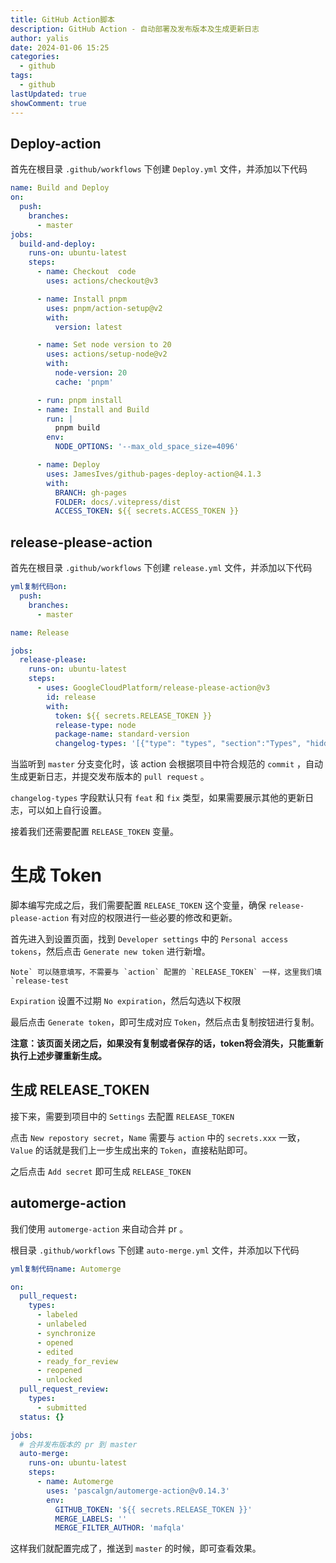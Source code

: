 ```yaml
---
title: GitHub Action脚本
description: GitHub Action - 自动部署及发布版本及生成更新日志
author: yalis
date: 2024-01-06 15:25
categories:
  - github
tags:
  - github
lastUpdated: true
showComment: true
---
```


## Deploy-action

首先在根目录 `.github/workflows` 下创建 `Deploy.yml` 文件，并添加以下代码



```yml
name: Build and Deploy
on:
  push:
    branches:
      - master
jobs:
  build-and-deploy:
    runs-on: ubuntu-latest
    steps:
      - name: Checkout  code
        uses: actions/checkout@v3

      - name: Install pnpm
        uses: pnpm/action-setup@v2
        with:
          version: latest

      - name: Set node version to 20
        uses: actions/setup-node@v2
        with:
          node-version: 20
          cache: 'pnpm'

      - run: pnpm install
      - name: Install and Build   
        run: |
          pnpm build
        env:
          NODE_OPTIONS: '--max_old_space_size=4096'

      - name: Deploy  
        uses: JamesIves/github-pages-deploy-action@4.1.3
        with:
          BRANCH: gh-pages
          FOLDER: docs/.vitepress/dist
          ACCESS_TOKEN: ${{ secrets.ACCESS_TOKEN }}

```


## release-please-action

首先在根目录 `.github/workflows` 下创建 `release.yml` 文件，并添加以下代码

```yml
yml复制代码on:
  push:
    branches:
      - master

name: Release

jobs:
  release-please:
    runs-on: ubuntu-latest
    steps:
      - uses: GoogleCloudPlatform/release-please-action@v3
        id: release
        with:
          token: ${{ secrets.RELEASE_TOKEN }}
          release-type: node
          package-name: standard-version
          changelog-types: '[{"type": "types", "section":"Types", "hidden": false},{"type": "revert", "section":"Reverts", "hidden": false},{"type": "feat", "section": "Features", "hidden": false},{"type": "fix", "section": "Bug Fixes", "hidden": false},{"type": "improvement", "section": "Feature Improvements", "hidden": false},{"type": "docs", "section":"Docs", "hidden": false},{"type": "style", "section":"Styling", "hidden": false},{"type": "refactor", "section":"Code Refactoring", "hidden": false},{"type": "perf", "section":"Performance Improvements", "hidden": false},{"type": "test", "section":"Tests", "hidden": false},{"type": "build", "section":"Build System", "hidden": false},{"type": "ci", "section":"CI", "hidden":false}]'
```

当监听到 `master` 分支变化时，该 action 会根据项目中符合规范的 `commit` ，自动生成更新日志，并提交发布版本的 `pull request` 。

`changelog-types` 字段默认只有 `feat` 和 `fix` 类型，如果需要展示其他的更新日志，可以如上自行设置。

接着我们还需要配置 `RELEASE_TOKEN` 变量。

# 生成 Token

脚本编写完成之后，我们需要配置 `RELEASE_TOKEN` 这个变量，确保 `release-please-action` 有对应的权限进行一些必要的修改和更新。

首先进入到设置页面，找到 `Developer settings` 中的 `Personal access tokens`，然后点击 `Generate new token` 进行新增。


```
Note` 可以随意填写，不需要与 `action` 配置的 `RELEASE_TOKEN` 一样，这里我们填 `release-test
```

`Expiration` 设置不过期 `No expiration`，然后勾选以下权限



最后点击 `Generate token`，即可生成对应 `Token`，然后点击复制按钮进行复制。

**注意：该页面关闭之后，如果没有复制或者保存的话，token将会消失，只能重新执行上述步骤重新生成。**



## 生成 RELEASE_TOKEN

接下来，需要到项目中的 `Settings` 去配置 `RELEASE_TOKEN`

点击 `New repostory secret`，`Name` 需要与 `action` 中的 `secrets.xxx` 一致，`Value` 的话就是我们上一步生成出来的 `Token`，直接粘贴即可。

之后点击 `Add secret` 即可生成 `RELEASE_TOKEN`





## automerge-action

我们使用 `automerge-action` 来自动合并 pr 。

根目录 `.github/workflows` 下创建 `auto-merge.yml` 文件，并添加以下代码

```yml
yml复制代码name: Automerge

on:
  pull_request:
    types:
      - labeled
      - unlabeled
      - synchronize
      - opened
      - edited
      - ready_for_review
      - reopened
      - unlocked
  pull_request_review:
    types:
      - submitted
  status: {}

jobs:
  # 合并发布版本的 pr 到 master
  auto-merge:
    runs-on: ubuntu-latest
    steps:
      - name: Automerge
        uses: 'pascalgn/automerge-action@v0.14.3'
        env:
          GITHUB_TOKEN: '${{ secrets.RELEASE_TOKEN }}'
          MERGE_LABELS: ''
          MERGE_FILTER_AUTHOR: 'mafqla'
```

这样我们就配置完成了，推送到 `master` 的时候，即可查看效果。